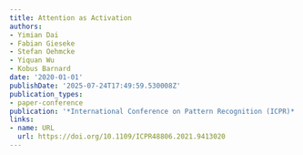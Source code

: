 ```yaml
---
title: Attention as Activation
authors:
- Yimian Dai
- Fabian Gieseke
- Stefan Oehmcke
- Yiquan Wu
- Kobus Barnard
date: '2020-01-01'
publishDate: '2025-07-24T17:49:59.530008Z'
publication_types:
- paper-conference
publication: '*International Conference on Pattern Recognition (ICPR)*'
links:
- name: URL
  url: https://doi.org/10.1109/ICPR48806.2021.9413020
---
```

